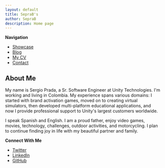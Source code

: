 ```yaml
---
layout: default
title: SepraB's
author: SepraB
description: Home page
---
```


**Navigation**
- [Showcase](./pages/static/showcase.md)
- [Blog](./pages/static/blog.md)
- [My CV](./pages/static/CV.md)
- [Contact](mailto:sergioeprada@hotmail.com?Subject=Hey%20Sergio%20I%20come%20from%20your%website)

## About Me
My name is Sergio Prada, a Sr. Software Engineer at Unity Technologies. I'm working and living in Colombia. My experience spans various domains: I started with brand activation games, moved on to creating virtual simulators, then developed multi-platform educational applications, and now I provide professional support to Unity's largest customers worldwide.

I speak Spanish and English. I am a proud father, enjoy video games, movies, technology, challenges, outdoor activities, and motorcycling. I plan to continue finding joy in life with my beautiful partner and family.

**Connect With Me**
- [Twitter](https://twitter.com/PinguinoSepraB)
- [LinkedIn](https://www.linkedin.com/in/seprab/)
- [GitHub](http://github.com/seprab)
